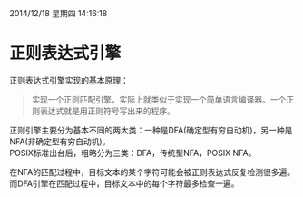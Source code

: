 2014/12/18 星期四 14:16:18 

# 正则表达式引擎 #

正则表达式引擎实现的基本原理：  
> 实现一个正则匹配引擎，实际上就类似于实现一个简单语言编译器。一个正则表达式就是用正则符号写出来的程序。

正则引擎主要分为基本不同的两大类：一种是DFA(确定型有穷自动机)，另一种是NFA(非确定型有穷自动机)。  
POSIX标准出台后，粗略分为三类：DFA，传统型NFA，POSIX NFA。  

在NFA的匹配过程中，目标文本的某个字符可能会被正则表达式反复检测很多遍。而DFA引擎在匹配过程中，目标文本中的每个字符最多检查一遍。